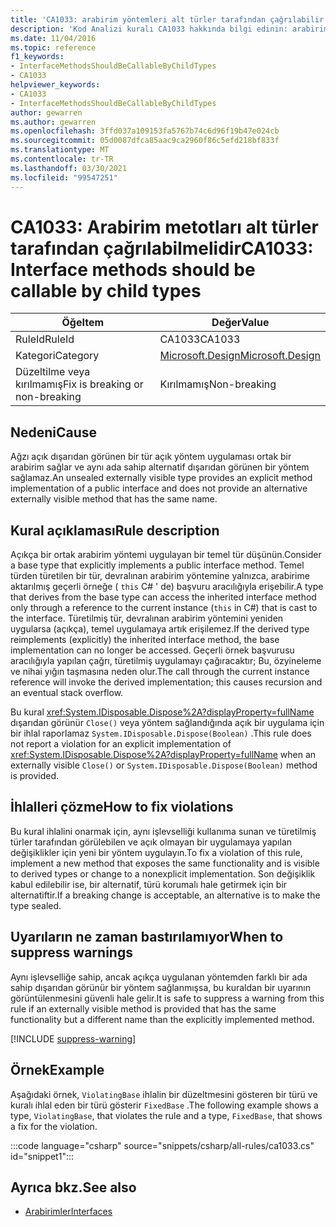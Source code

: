 ```yaml
---
title: 'CA1033: arabirim yöntemleri alt türler tarafından çağrılabilir olmalıdır (kod analizi)'
description: 'Kod Analizi kuralı CA1033 hakkında bilgi edinin: arabirim yöntemleri alt türler tarafından çağrılabilir olmalıdır'
ms.date: 11/04/2016
ms.topic: reference
f1_keywords:
- InterfaceMethodsShouldBeCallableByChildTypes
- CA1033
helpviewer_keywords:
- CA1033
- InterfaceMethodsShouldBeCallableByChildTypes
author: gewarren
ms.author: gewarren
ms.openlocfilehash: 3ffd037a109153fa5767b74c6d96f19b47e024cb
ms.sourcegitcommit: 05d0087dfca85aac9ca2960f86c5efd218bf833f
ms.translationtype: MT
ms.contentlocale: tr-TR
ms.lasthandoff: 03/30/2021
ms.locfileid: "99547251"
---
```

# <a name="ca1033-interface-methods-should-be-callable-by-child-types"></a><span data-ttu-id="67829-103">CA1033: Arabirim metotları alt türler tarafından çağrılabilmelidir</span><span class="sxs-lookup"><span data-stu-id="67829-103">CA1033: Interface methods should be callable by child types</span></span>

| <span data-ttu-id="67829-104">Öğe</span><span class="sxs-lookup"><span data-stu-id="67829-104">Item</span></span>                                     | <span data-ttu-id="67829-105">Değer</span><span class="sxs-lookup"><span data-stu-id="67829-105">Value</span></span>            |
|------------------------------------------|------------------|
| <span data-ttu-id="67829-106">RuleId</span><span class="sxs-lookup"><span data-stu-id="67829-106">RuleId</span></span>                                   | <span data-ttu-id="67829-107">CA1033</span><span class="sxs-lookup"><span data-stu-id="67829-107">CA1033</span></span>           |
| <span data-ttu-id="67829-108">Kategori</span><span class="sxs-lookup"><span data-stu-id="67829-108">Category</span></span>                                 | [<span data-ttu-id="67829-109">Microsoft.Design</span><span class="sxs-lookup"><span data-stu-id="67829-109">Microsoft.Design</span></span>](design-warnings.md) |
| <span data-ttu-id="67829-110">Düzeltilme veya kırılmamış</span><span class="sxs-lookup"><span data-stu-id="67829-110">Fix is breaking or non-breaking</span></span> | <span data-ttu-id="67829-111">Kırılmamış</span><span class="sxs-lookup"><span data-stu-id="67829-111">Non-breaking</span></span>     |

## <a name="cause"></a><span data-ttu-id="67829-112">Nedeni</span><span class="sxs-lookup"><span data-stu-id="67829-112">Cause</span></span>

<span data-ttu-id="67829-113">Ağzı açık dışarıdan görünen bir tür açık yöntem uygulaması ortak bir arabirim sağlar ve aynı ada sahip alternatif dışarıdan görünen bir yöntem sağlamaz.</span><span class="sxs-lookup"><span data-stu-id="67829-113">An unsealed externally visible type provides an explicit method implementation of a public interface and does not provide an alternative externally visible method that has the same name.</span></span>

## <a name="rule-description"></a><span data-ttu-id="67829-114">Kural açıklaması</span><span class="sxs-lookup"><span data-stu-id="67829-114">Rule description</span></span>

<span data-ttu-id="67829-115">Açıkça bir ortak arabirim yöntemi uygulayan bir temel tür düşünün.</span><span class="sxs-lookup"><span data-stu-id="67829-115">Consider a base type that explicitly implements a public interface method.</span></span> <span data-ttu-id="67829-116">Temel türden türetilen bir tür, devralınan arabirim yöntemine yalnızca, arabirime aktarılmış geçerli örneğe ( `this` C# ' de) başvuru aracılığıyla erişebilir.</span><span class="sxs-lookup"><span data-stu-id="67829-116">A type that derives from the base type can access the inherited interface method only through a reference to the current instance (`this` in C#) that is cast to the interface.</span></span> <span data-ttu-id="67829-117">Türetilmiş tür, devralınan arabirim yöntemini yeniden uygularsa (açıkça), temel uygulamaya artık erişilemez.</span><span class="sxs-lookup"><span data-stu-id="67829-117">If the derived type reimplements (explicitly) the inherited interface method, the base implementation can no longer be accessed.</span></span> <span data-ttu-id="67829-118">Geçerli örnek başvurusu aracılığıyla yapılan çağrı, türetilmiş uygulamayı çağıracaktır; Bu, özyineleme ve nihai yığın taşmasına neden olur.</span><span class="sxs-lookup"><span data-stu-id="67829-118">The call through the current instance reference will invoke the derived implementation; this causes recursion and an eventual stack overflow.</span></span>

<span data-ttu-id="67829-119">Bu kural <xref:System.IDisposable.Dispose%2A?displayProperty=fullName> dışarıdan görünür `Close()` veya yöntem sağlandığında açık bir uygulama için bir ihlal raporlamaz `System.IDisposable.Dispose(Boolean)` .</span><span class="sxs-lookup"><span data-stu-id="67829-119">This rule does not report a violation for an explicit implementation of <xref:System.IDisposable.Dispose%2A?displayProperty=fullName> when an externally visible `Close()` or `System.IDisposable.Dispose(Boolean)` method is provided.</span></span>

## <a name="how-to-fix-violations"></a><span data-ttu-id="67829-120">İhlalleri çözme</span><span class="sxs-lookup"><span data-stu-id="67829-120">How to fix violations</span></span>

<span data-ttu-id="67829-121">Bu kural ihlalini onarmak için, aynı işlevselliği kullanıma sunan ve türetilmiş türler tarafından görülebilen ve açık olmayan bir uygulamaya yapılan değişiklikler için yeni bir yöntem uygulayın.</span><span class="sxs-lookup"><span data-stu-id="67829-121">To fix a violation of this rule, implement a new method that exposes the same functionality and is visible to derived types or change to a nonexplicit implementation.</span></span> <span data-ttu-id="67829-122">Son değişiklik kabul edilebilir ise, bir alternatif, türü korumalı hale getirmek için bir alternatiftir.</span><span class="sxs-lookup"><span data-stu-id="67829-122">If a breaking change is acceptable, an alternative is to make the type sealed.</span></span>

## <a name="when-to-suppress-warnings"></a><span data-ttu-id="67829-123">Uyarıların ne zaman bastırılamıyor</span><span class="sxs-lookup"><span data-stu-id="67829-123">When to suppress warnings</span></span>

<span data-ttu-id="67829-124">Aynı işlevselliğe sahip, ancak açıkça uygulanan yöntemden farklı bir ada sahip dışarıdan görünür bir yöntem sağlanmışsa, bu kuraldan bir uyarının görüntülenmesini güvenli hale gelir.</span><span class="sxs-lookup"><span data-stu-id="67829-124">It is safe to suppress a warning from this rule if an externally visible method is provided that has the same functionality but a different name than the explicitly implemented method.</span></span>

[!INCLUDE [suppress-warning](../../../../includes/code-analysis/suppress-warning.md)]

## <a name="example"></a><span data-ttu-id="67829-125">Örnek</span><span class="sxs-lookup"><span data-stu-id="67829-125">Example</span></span>

<span data-ttu-id="67829-126">Aşağıdaki örnek, `ViolatingBase` ihlalin bir düzeltmesini gösteren bir türü ve kuralı ihlal eden bir türü gösterir `FixedBase` .</span><span class="sxs-lookup"><span data-stu-id="67829-126">The following example shows a type, `ViolatingBase`, that violates the rule and a type, `FixedBase`, that shows a fix for the violation.</span></span>

:::code language="csharp" source="snippets/csharp/all-rules/ca1033.cs" id="snippet1":::

## <a name="see-also"></a><span data-ttu-id="67829-127">Ayrıca bkz.</span><span class="sxs-lookup"><span data-stu-id="67829-127">See also</span></span>

- [<span data-ttu-id="67829-128">Arabirimler</span><span class="sxs-lookup"><span data-stu-id="67829-128">Interfaces</span></span>](../../../csharp/programming-guide/interfaces/index.md)
